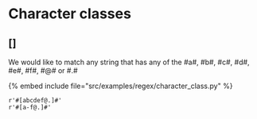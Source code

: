 # Character classes

[]
-


We would like to match any string that has any of the #a#, #b#, #c#, #d#, #e#, #f#, #@# or #.#


{% embed include file="src/examples/regex/character_class.py" %}

```
r'#[abcdef@.]#'
r'#[a-f@.]#'
```


